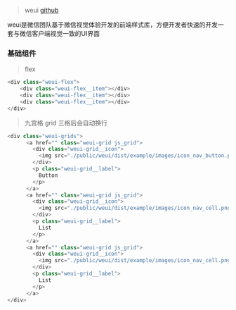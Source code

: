 > weui [github](https://github.com/weui/weui)

weui是微信团队基于微信视觉体验开发的前端样式库，方便开发者快速的开发一套与微信客户端视觉一致的UI界面

### 基础组件

> flex

``` js
<div class="weui-flex">
	<div class="weui-flex__item"></div>
	<div class="weui-flex__item"></div>
	<div class="weui-flex__item"></div>
</div>
```

> 九宫格 grid
三格后会自动换行

``` js
<div class="weui-grids">
	  <a href="" class="weui-grid js_grid">
	    <div class="weui-grid__icon">
	      <img src="./public/weui/dist/example/images/icon_nav_button.png" alt="">
	    </div>
	    <p class="weui-grid__label">
	      Button
	    </p>
	  </a>
	  <a href="" class="weui-grid js_grid">
	    <div class="weui-grid__icon">
	      <img src="./public/weui/dist/example/images/icon_nav_cell.png" alt="">
	    </div>
	    <p class="weui-grid__label">
	      List
	    </p>
	  </a>
	  <a href="" class="weui-grid js_grid">
	    <div class="weui-grid__icon">
	      <img src="./public/weui/dist/example/images/icon_nav_cell.png" alt="">
	    </div>
	    <p class="weui-grid__label">
	      List
	    </p>
	  </a>
</div>
```

